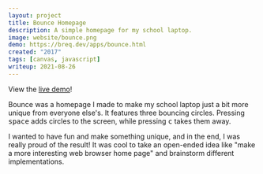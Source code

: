```yaml
---
layout: project
title: Bounce Homepage
description: A simple homepage for my school laptop.
image: website/bounce.png
demo: https://breq.dev/apps/bounce.html
created: "2017"
tags: [canvas, javascript]
writeup: 2021-08-26
---
```


<div className="text-center my-4 text-2xl">View the <a href="https://breq.dev/apps/bounce.html">live demo</a>!</div>

Bounce was a homepage I made to make my school laptop just a bit more unique from everyone else's. It features three bouncing circles. Pressing <kbd>space</kbd> adds circles to the screen, while pressing <kbd>c</kbd> takes them away.

I wanted to have fun and make something unique, and in the end, I was really proud of the result! It was cool to take an open-ended idea like "make a more interesting web browser home page" and brainstorm different implementations.
